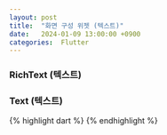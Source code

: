 ```yaml
---
layout: post
title:  "화면 구성 위젯 (텍스트)"
date:   2024-01-09 13:00:00 +0900
categories:  Flutter
---
```


### RichText (텍스트)
### Text (텍스트)

{% highlight dart %}
{% endhighlight %}